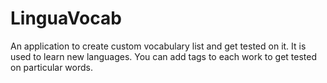 # LinguaVocab
An application to create custom vocabulary list and get tested on it. It is used to learn new languages. You can add tags to each work to get tested on particular words.
